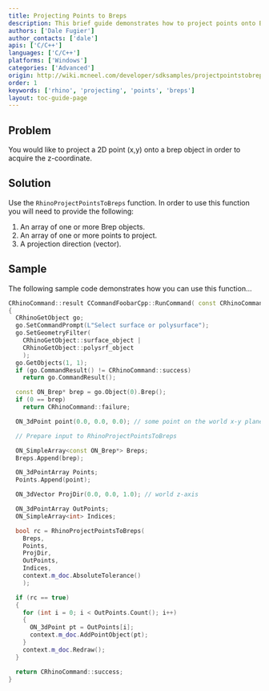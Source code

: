```yaml
---
title: Projecting Points to Breps
description: This brief guide demonstrates how to project points onto Brep objects using C/C++.
authors: ['Dale Fugier']
author_contacts: ['dale']
apis: ['C/C++']
languages: ['C/C++']
platforms: ['Windows']
categories: ['Advanced']
origin: http://wiki.mcneel.com/developer/sdksamples/projectpointstobreps
order: 1
keywords: ['rhino', 'projecting', 'points', 'breps']
layout: toc-guide-page
---
```


 
## Problem

You would like to project a 2D point (x,y) onto a brep object in order to acquire the z-coordinate.

## Solution

Use the `RhinoProjectPointsToBreps` function.  In order to use this function you will need to provide the following:

1. An array of one or more Brep objects.
1. An array of one or more points to project.
1. A projection direction (vector).

## Sample

The following sample code demonstrates how you can use this function...

```cpp
CRhinoCommand::result CCommandFoobarCpp::RunCommand( const CRhinoCommandContext& context )
{
  CRhinoGetObject go;
  go.SetCommandPrompt(L"Select surface or polysurface");
  go.SetGeometryFilter(
    CRhinoGetObject::surface_object |
    CRhinoGetObject::polysrf_object
    );
  go.GetObjects(1, 1);
  if (go.CommandResult() != CRhinoCommand::success)
    return go.CommandResult();

  const ON_Brep* brep = go.Object(0).Brep();
  if (0 == brep)
    return CRhinoCommand::failure;

  ON_3dPoint point(0.0, 0.0, 0.0); // some point on the world x-y plane

  // Prepare input to RhinoProjectPointsToBreps

  ON_SimpleArray<const ON_Brep*> Breps;
  Breps.Append(brep);

  ON_3dPointArray Points;
  Points.Append(point);

  ON_3dVector ProjDir(0.0, 0.0, 1.0); // world z-axis

  ON_3dPointArray OutPoints;
  ON_SimpleArray<int> Indices;

  bool rc = RhinoProjectPointsToBreps(
    Breps,
    Points,
    ProjDir,
    OutPoints,
    Indices,
    context.m_doc.AbsoluteTolerance()
    );

  if (rc == true)
  {
    for (int i = 0; i < OutPoints.Count(); i++)
    {
      ON_3dPoint pt = OutPoints[i];
      context.m_doc.AddPointObject(pt);
    }
    context.m_doc.Redraw();
  }

  return CRhinoCommand::success;
}
```
